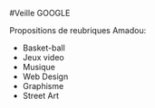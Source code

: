 #Veille GOOGLE

Propositions de reubriques Amadou:

* Basket-ball
* Jeux video
* Musique
* Web Design
* Graphisme
* Street Art
